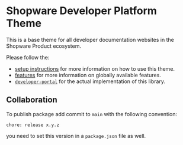 # Shopware Developer Platform Theme

This is a base theme for all developer documentation websites in the Shopware Product ecosystem.

Please follow the:

- [setup instructions](./SETUP.md) for more information on how to use this theme.
- [features](./FEATURES.md) for more information on globally available features.
- [`developer-portal`](/shopware/developer-portal) for the actual implementation of this library.

## Collaboration

To publish package add commit to `main` with the following convention:

```
chore: release x.y.z
```

you need to set this version in a `package.json` file as well.
